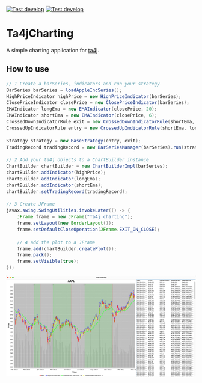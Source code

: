 [![Test develop](https://github.com/team172011/ta4jCharting/actions/workflows/test-action-master.yml/badge.svg?branch=master&event=push)](https://github.com/team172011/ta4jCharting/actions/workflows/test-action-master.yml) [![Test develop](https://github.com/team172011/ta4jCharting/actions/workflows/test-action-develop.yml/badge.svg?branch=develop&event=push)](https://github.com/team172011/ta4jCharting/actions/workflows/test-action-develop.yml)
# Ta4jCharting
A simple charting application for [ta4j](https://github.com/ta4j/ta4j).

## How to use
```java
// 1 Create a barSeries, indicators and run your strategy
BarSeries barSeries = loadAppleIncSeries();
HighPriceIndicator highPrice = new HighPriceIndicator(barSeries);
ClosePriceIndicator closePrice = new ClosePriceIndicator(barSeries);
EMAIndicator longEma = new EMAIndicator(closePrice, 20);
EMAIndicator shortEma = new EMAIndicator(closePrice, 6);
CrossedDownIndicatorRule exit = new CrossedDownIndicatorRule(shortEma, longEma);
CrossedUpIndicatorRule entry = new CrossedUpIndicatorRule(shortEma, longEma);

Strategy strategy = new BaseStrategy(entry, exit);
TradingRecord tradingRecord = new BarSeriesManager(barSeries).run(strategy);

// 2 Add your ta4j objects to a ChartBuilder instance
ChartBuilder chartBuilder = new ChartBuilderImpl(barSeries);
chartBuilder.addIndicator(highPrice);
chartBuilder.addIndicator(longEma);
chartBuilder.addIndicator(shortEma);
chartBuilder.setTradingRecord(tradingRecord);

// 3 Create JFrame
javax.swing.SwingUtilities.invokeLater(() -> {
    JFrame frame = new JFrame("Ta4j charting");
    frame.setLayout(new BorderLayout());
    frame.setDefaultCloseOperation(JFrame.EXIT_ON_CLOSE);
    
    // 4 add the plot to a JFrame
    frame.add(chartBuilder.createPlot());
    frame.pack();
    frame.setVisible(true);
});

```
![Example picture](repo/example1.png)
